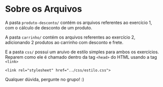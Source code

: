 # Sobre os Arquivos

A pasta `produto-desconto/` contém os arquivos referentes ao exercício 1, com o cálculo de desconto de um produto.

A pasta `carrinho/` contém os arquivos referentes ao exercício 2, adicionando 2 produtos ao carrinho com desconto e frete.

E a pasta `css/` possui um aruivo de estilo simples para ambos os exercícios. 
Reparem como ele é chamado dentro da tag `<head>` do HTML usando a tag `<link>`

    <link rel="stylesheet" href="../css/estilo.css">
    
Qualquer dúvida, pergunte no grupo! :)